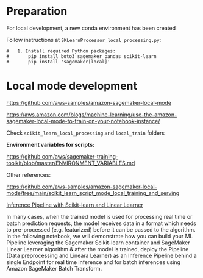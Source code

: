 # Preparation

For local development, a new conda environment has been created 

Follow instructions at `SKLearnProcessor_local_processing.py`:
```
#   1. Install required Python packages:
#       pip install boto3 sagemaker pandas scikit-learn
#       pip install 'sagemaker[local]'
```

# Local mode development

https://github.com/aws-samples/amazon-sagemaker-local-mode

https://aws.amazon.com/blogs/machine-learning/use-the-amazon-sagemaker-local-mode-to-train-on-your-notebook-instance/

Check `scikit_learn_local_processing` and `local_train` folders

**Environment variables for scripts:**

https://github.com/aws/sagemaker-training-toolkit/blob/master/ENVIRONMENT_VARIABLES.md

Other references:

https://github.com/aws-samples/amazon-sagemaker-local-mode/tree/main/scikit_learn_script_mode_local_training_and_serving

[Inference Pipeline with Scikit-learn and Linear Learner](https://github.com/aws/amazon-sagemaker-examples/blob/main/sagemaker-python-sdk/scikit_learn_inference_pipeline/Inference%20Pipeline%20with%20Scikit-learn%20and%20Linear%20Learner.ipynb)

In many cases, when the trained model is used for processing real time or batch prediction requests, the model receives data in a format which needs to pre-processed (e.g. featurized) before it can be passed to the algorithm. In the following notebook, we will demonstrate how you can build your ML Pipeline leveraging the Sagemaker Scikit-learn container and SageMaker Linear Learner algorithm & after the model is trained, deploy the Pipeline (Data preprocessing and Lineara Learner) as an Inference Pipeline behind a single Endpoint for real time inference and for batch inferences using Amazon SageMaker Batch Transform.

